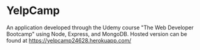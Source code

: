 # YelpCamp

An application developed through the Udemy course "The Web Developer Bootcamp" using Node, Express, and MongoDB. Hosted version can be found at https://yelpcamp24628.herokuapp.com/